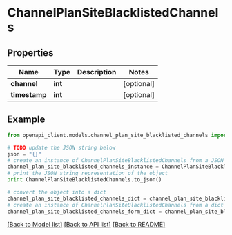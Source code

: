 # ChannelPlanSiteBlacklistedChannels


## Properties

Name | Type | Description | Notes
------------ | ------------- | ------------- | -------------
**channel** | **int** |  | [optional] 
**timestamp** | **int** |  | [optional] 

## Example

```python
from openapi_client.models.channel_plan_site_blacklisted_channels import ChannelPlanSiteBlacklistedChannels

# TODO update the JSON string below
json = "{}"
# create an instance of ChannelPlanSiteBlacklistedChannels from a JSON string
channel_plan_site_blacklisted_channels_instance = ChannelPlanSiteBlacklistedChannels.from_json(json)
# print the JSON string representation of the object
print ChannelPlanSiteBlacklistedChannels.to_json()

# convert the object into a dict
channel_plan_site_blacklisted_channels_dict = channel_plan_site_blacklisted_channels_instance.to_dict()
# create an instance of ChannelPlanSiteBlacklistedChannels from a dict
channel_plan_site_blacklisted_channels_form_dict = channel_plan_site_blacklisted_channels.from_dict(channel_plan_site_blacklisted_channels_dict)
```
[[Back to Model list]](../README.md#documentation-for-models) [[Back to API list]](../README.md#documentation-for-api-endpoints) [[Back to README]](../README.md)


